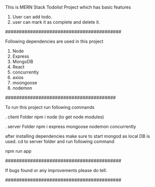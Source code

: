 This is MERN Stack Todolist Project which has basic features

1) User can add todo.
2) user can mark it as complete and delete it.

##########################################

Following dependencies are used in this project
1) Node 
2) Express
3) MongoDB
4) React
5) concurrently
6) axios
7) moongoose
8) nodemon

########################################

To run this project run following commands

 . client Folder
npm i node (to get node modules)

. server Folder
npm i express mongoose nodemon concurrently

after installing dependencies 
make sure to start mongod as local DB is used.
cd to server folder and run following command
 
 npm run app
 
 ##########################################
 
 If bugs found or any improvements please do tell.
 
 ##########################################
